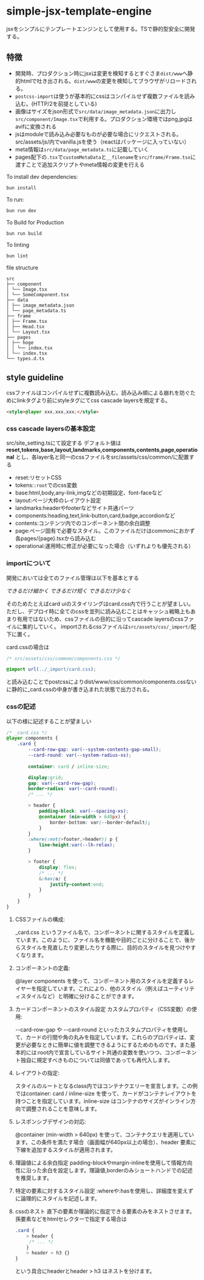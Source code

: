 # simple-jsx-template-engine

jsxをシンプルにテンプレートエンジンとして使用する。TSで静的型安全に開発する。

## 特徴

- 開発時、プロダクション時にjsxは変更を検知するとすぐさま`dist/www`へ静的htmlで吐き出される。`dist/www`の変更を検知してブラウザがリロードされる。
- `postcss-import`は使うが基本的にcssはコンパイルせず複数ファイルを読み込む。(HTTP/2を前提としている)
- 画像はサイズをjson形式で`src/data/image_metadata.json`に出力し`src/component/Image.tsx`で利用する。プロダクション環境ではpng,jpgはavifに変換される
- jsはmoduleで読み込み必要なものが必要な場合にリクエストされる。src/assets/js/内でvanilla.jsを使う（reactはパッケージに入っていない）
- meta情報は`src/data/page_metadata.ts`に記載していく
- pages配下の`.tsx`で`customMetaData`と`__filename`を`src/frame/Frame.tsx`に渡すことで追加スクリプトやmeta情報の変更を行える

To install dev dependencies:

```bash
bun install
```

To run:

```bash
bun run dev
```

To Build for Production

```bash
bun run build
```

To linting

```bash
bun lint
```

file structure

```tree
src
├── component
│ └── Image.tsx
│ └── SomeComponent.tsx
├── data
│ ├── image_metadata.json
│ └── page_metadata.ts
├── frame
│ ├── Frame.tsx
│ ├── Head.tsx
│ └── Layout.tsx
├── pages
│ ├── hoge
│ │ └── index.tsx
│ └── index.tsx
└── types.d.ts
```

## style guideline

cssファイルはコンパイルせずに複数読み込む。読み込み順による崩れを防ぐためにlinkタグより前にstyleタグにてcss cascade layersを規定する。

```html
<style>@layer xxx,xxx,xxx;</style>
```

### css cascade layersの基本設定

src/site_setting.tsにて設定する
デフォルト値は
**reset,tokens,base,layout,landmarks,components,contents,page,operational**
とし、各layer名と同一のcssファイルをsrc/assets/css/common/に配置する

- reset:リセットCSS
- tokens:`:root`でのcss変数
- base:html,body,any-link,imgなどの初期設定、font-faceなど
- layout:ページ大枠のレイアウト設定
- landmarks:headerやfooterなどサイト共通パーツ
- components:heading,text,link-button,card,badge,accordionなど
- contents:コンテンツ内でのコンポーネント間の余白調整
- page:ページ固有で必要なスタイル。このファイルだけはcommonにおかず各pages/{page}.tsxから読み込む
- operational:運用時に修正が必要になった場合（いずれよりも優先される）

### importについて

開発においては全てのファイル管理は以下を基本とする

*できるだけ細かく*
*できるだけ短く*
*できるだけ少なく*

そのためたとえばcard uiのスタイリングはcard.css内で行うことが望ましい。ただし、デプロイ時に全てのcssを並列に読み込むことはキャッシュ戦略上もあまり有用ではないため、cssファイルの目的に沿ってcascade layersのcssファイルに集約していく。
importされるcssファイルは`src/assets/css/_import/`配下に置く。

card.cssの場合は

```css
/* src/assets/css/commom/components.css */

@import url(../_import/card.css);
```

と読み込むことでpostcssによりdist/www/css/common/components.cssないに静的に_card.cssの中身が書き込まれた状態で出力される。

### cssの記述

以下の様に記述することが望ましい

```css
/* _card.css */
@layer components {
    .card {
        --card-row-gap: var(--system-contents-gap-small);
        --card-round: var(--system-radius-xs);
        
        container: card / inline-size;

        display:grid;
        gap: var(--card-row-gap);
        border-radius: var(--card-round);
        /* ... */

        > header {
            padding-block: var(--spacing-xs);
            @container (min-width > 640px) {
                border-bottom: var(--border-default);
            }
        }
        :where(:not(>footer,>header)) p {
            line-height:var(--lh-relax);
        }

        > footer {
            display: flex;
            /* ... */
            &:has(a) {
                justify-content:end;
            }
        }
    }
}
```

1. CSSファイルの構成:

    _card.css というファイル名で、コンポーネントに関するスタイルを定義しています。このように、ファイル名を機能や目的ごとに分けることで、後からスタイルを見直したり変更したりする際に、目的のスタイルを見つけやすくなります。

2. コンポーネントの定義:

    @layer components を使って、コンポーネント用のスタイルを定義するレイヤーを指定しています。これにより、他のスタイル（例えばユーティリティスタイルなど）と明確に分けることができます。

3. カードコンポーネントのスタイル設定
    カスタムプロパティ（CSS変数）の使用:

    --card-row-gap や --card-round といったカスタムプロパティを使用して、カードの行間や角の丸みを指定しています。これらのプロパティは、変更が必要なときに簡単に値を調整できるようにするためのものです。また基本的には:root内で宣言しているサイト共通の変数を使いつつ、コンポーネント独自に規定すべきものについては同値であっても再代入します。

4. レイアウトの指定:

    スタイルのルートとなるclass内ではコンテナクエリーを宣言します。この例ではcontainer: card / inline-size を使って、カードがコンテナレイアウトを持つことを指定しています。inline-size はコンテナのサイズがインライン方向で調整されることを意味します。

5. レスポンシブデザインの対応:

    @container (min-width > 640px) を使って、コンテナクエリを適用しています。この条件を満たす場合（画面幅が640px以上の場合）、header 要素に下線を追加するスタイルが適用されます。

6. 理論値による余白指定
   padding-blockやmargin-inlineを使用して情報方向性に沿った余白を設定します。理論値,borderのみショートハンドでの記述を推奨します。

7. 特定の要素に対するスタイル設定
    :whereや:hasを使用し、詳細度を変えずに論理的にスタイルを記述します。

8. cssのネスト
    直下の要素か理論的に指定できる要素のみをネストさせます。孫要素などをhtmlセレクターで指定する場合は

    ```css
    .card {
        > header {
         /* ... */   
        }
        > header > h3 {}
    }
    ```
    
    という具合にheaderとheader > h3 はネストを分けます。